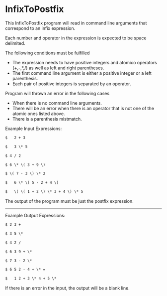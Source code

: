InfixToPostfix
==============

This InfixToPostfix program will read in command line arguments that correspond to an infix expression. 

Each number and operator in the expression is expected to be space delimited.

The following conditions must be fulfilled
- The expression needs to have positive integers and atomico operators (+,-,*,/) as well as left and right parentheses.   
-	The first command line argument is either a positive integer or a left parenthesis. 
-	Each pair of positive integers is separated by an operator. 

Program will thrown an error in the following cases
- When there is no command line arguments.
- There will be an error when there is an operator that is not one of the atomic ones listed above.
- There is a parenthesis mistmatch. 

Example Input Expressions:
```txt
$	2 + 3 

$	3 \* 5 

$ 4 / 2 

$ 6 \* \( 3 + 9 \) 

$ \( 7 - 3 \) \* 2 

$	6 \* \( 5 - 2 + 4 \) 

$	\( \( 1 + 2 \) \* 3 + 4 \) \* 5 
```
The output of the program must be just the postfix expression.
___
Example Output Expressions:
```txt
$ 2 3 + 

$ 3 5 \* 

$ 4 2 / 

$ 6 3 9 + \* 

$ 7 3 - 2 \* 

$ 6 5 2 - 4 + \* =

$	1 2 + 3 \* 4 + 5 \* 
```
If there is an error in the input, the output will be a blank line.
